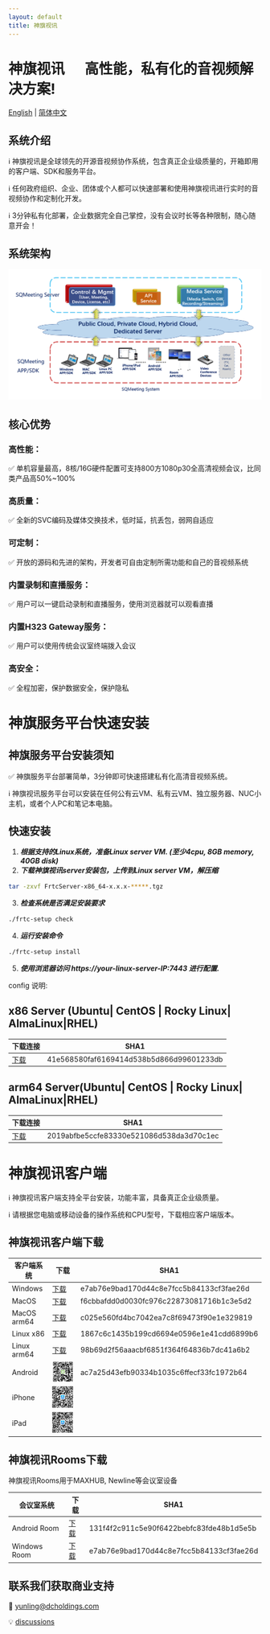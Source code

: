```yaml
---
layout: default
title: 神旗视讯
---
```

# 神旗视讯&nbsp;&nbsp;&nbsp;&nbsp;&nbsp;&nbsp;高性能，私有化的音视频解决方案!

[English](./index) | [简体中文](./index_cn)

## 系统介绍


ℹ️ 神旗视讯是全球领先的开源音视频协作系统，包含真正企业级质量的，开箱即用的客户端、SDK和服务平台。

ℹ️ 任何政府组织、企业、团体或个人都可以快速部署和使用神旗视讯进行实时的音视频协作和定制化开发。

ℹ️ 3分钟私有化部署，企业数据完全自己掌控，没有会议时长等各种限制，随心随意开会！

## 系统架构

![系统架构图示](./images/arch.png)

## 核心优势
 
###  高性能：
✅ 单机容量最高，8核/16G硬件配置可支持800方1080p30全高清视频会议，比同类产品高50%~100%

### 高质量：
✅ 全新的SVC编码及媒体交换技术，低时延，抗丢包，弱网自适应

### 可定制：
✅ 开放的源码和先进的架构，开发者可自由定制所需功能和自己的音视频系统

### 内置录制和直播服务：
✅ 用户可以一键启动录制和直播服务，使用浏览器就可以观看直播

### 内置H323 Gateway服务：
✅ 用户可以使用传统会议室终端拨入会议

### 高安全：
✅ 全程加密，保护数据安全，保护隐私


# 神旗服务平台快速安装

## 神旗服务平台安装须知


✅ 神旗服务平台部署简单，3分钟即可快速搭建私有化高清音视频系统。

ℹ️ 神旗视讯服务平台可以安装在任何公有云VM、私有云VM、独立服务器、NUC小主机，或者个人PC和笔记本电脑。

## 快速安装

1. ***根据支持的Linux系统，准备Linux server VM. (至少4cpu, 8GB memory, 40GB disk)***
2. ***下载神旗视讯server安装包，上传到Linux server VM，解压缩***
```bash
tar -zxvf FrtcServer-x86_64-x.x.x-*****.tgz
```

3. ***检查系统是否满足安装要求***
```bash
./frtc-setup check
```

4. ***运行安装命令***
```bash
./frtc-setup install
```

5. ***使用浏览器访问 https://your-linux-server-IP:7443 进行配置.***

config 说明:


## x86 Server (Ubuntu| CentOS | Rocky Linux| AlmaLinux|RHEL)

| 下载连接 | SHA1 |
|-----------|-----------|
| [下载](https://shenqi-dl.internetware.cn/server/FrtcServer-x86_64-3.4.2-3804.tgz)| 41e568580faf6169414d538b5d866d99601233db |



## arm64 Server(Ubuntu| CentOS | Rocky Linux| AlmaLinux|RHEL)


| 下载连接 |  SHA1 |
|-----------|-----------|
| [下载](https://shenqi-dl.internetware.cn/server/FrtcServer-arm64-3.4.2-3802.tgz)     | 2019abfbe5ccfe83330e521086d538da3d70c1ec |


# 神旗视讯客户端

ℹ️ 神旗视讯客户端支持全平台安装，功能丰富，具备真正企业级质量。

ℹ️ 请根据您电脑或移动设备的操作系统和CPU型号，下载相应客户端版本。

## 神旗视讯客户端下载

| 客户端系统 | 下载 | SHA1 |
|---------|---------|---------|
| Windows|[下载](https://shenqi-dl.internetware.cn/client/SQMeeting-win-release-3.4.2-610.msi) | e7ab76e9bad170d44c8e7fcc5b84133cf3fae26d |
| MacOS|[下载](https://shenqi-dl.internetware.cn/client/SQMeeting-Mac-3.4.2.403.dmg)| f6cbbafdd0d0030fc976c22873081716b1c3e5d2 |
| MacOS arm64|[下载](https://shenqi-dl.internetware.cn/client/SQMeeting-Mac-arm64-3.4.2.403.dmg)| c025e560fd4bc7042ea7c8f69473f90e1e329819 |
| Linux x86| [下载](https://shenqi-dl.internetware.cn/client/SQMeeting-linux-x86_64-3.4.1.20250307.tar.gz) | 1867c6c1435b199cd6694e0596e1e41cdd6899b6 |
| Linux arm64| [下载](https://shenqi-dl.internetware.cn/client/SQMeeting-linux-arm64-3.4.1.20250307.tar.gz) | 98b69d2f56aaacbf6851f364f64836b7dc41a6b2 |
| Android|![二维码](./images/androidqr.jpg)| ac7a25d43efb90334b1035c6ffecf33fc1972b64 |
| iPhone|![二维码](./images/iphoneqr.jpg)| |
| iPad|![二维码](./images/ipadqr.jpg)| |


## 神旗视讯Rooms下载
神旗视讯Rooms用于MAXHUB, Newline等会议室设备

| 会议室系统 | 下载 | SHA1 |
|---------|---------|---------|
| Android Room |[下载](https://shenqi-dl.internetware.cn/client/SQMeetingRooms-android-1.2.0.517.apk) | 131f4f2c911c5e90f6422bebfc83fde48b1d5e5b |
| Windows Room |[下载](https://shenqi-dl.internetware.cn/client/SQMeeting-win-release-3.4.2-610.msi) | e7ab76e9bad170d44c8e7fcc5b84133cf3fae26d |



## 联系我们获取商业支持

📝 [yunling@dcholdings.com](mailto:yunling@dcholdings.com)

💡 [discussions](https://github.com/thomasyaung/web/discussions)
